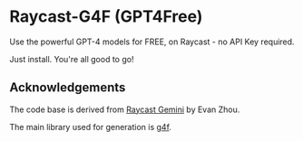# Raycast-G4F (GPT4Free)

Use the powerful GPT-4 models for FREE, on Raycast - no API Key required.

Just install. You're all good to go!

## Acknowledgements
The code base is derived from [Raycast Gemini](
https://github.com/raycast/extensions/tree/main/extensions/raycast-gemini) by Evan Zhou.

The main library used for generation is [g4f](https://github.com/VictorMRojas/g4f-ts).